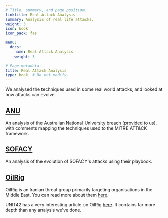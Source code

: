 ```yaml
---
# Title, summary, and page position.
linktitle: Real Attack Analysis
summary: Analysis of real life attacks.
weight: 3
icon: book
icon_pack: fas

menu:
  docs:
    name: Real Attack Analysis
    weight: 3

# Page metadata.
title: Real Attack Analysis
type: book  # Do not modify.
---
```


We analysed the techniques used in some real world attacks, and looked at how attacks can evolve.

## [ANU](ANU)

An analysis of the Australian National University breach (provided to us), with comments mapping the techniques used to the MITRE ATT&CK framework.

## [SOFACY](SOFACY)

An analysis of the evolution of SOFACY's attacks using their playbook.

## [OilRig](OilRig)

OilRig is an Iranian threat group primarily targeting organisations in the Middle East. You can read more about them [here](https://malpedia.caad.fkie.fraunhofer.de/actor/oilrig).

UNIT42 has a very interesting article on OilRig [here](https://unit42.paloaltonetworks.com/behind-the-scenes-with-oilrig/). It contains far more depth than any analysis we've done.